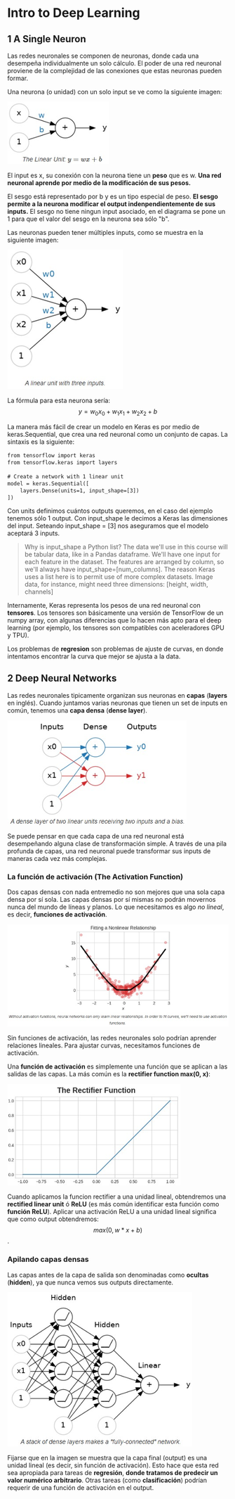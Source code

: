 # Intro to Deep Learning

## 1 A Single Neuron

Las redes neuronales se componen de neuronas, donde cada una desempeña individualmente un solo cálculo. El poder de una red neuronal proviene de la complejidad de las conexiones que estas neuronas pueden formar.

Una neurona (o unidad) con un solo input se ve como la siguiente imagen:

![Una sola neurona](https://github.com/felipegarciaesp/Apuntes_Kaggle/blob/main/Imagen_1.jpg)

El input es x, su conexión con la neurona tiene un **peso** que es w. **Una red neuronal aprende por medio de la modificación de sus pesos.**

El sesgo está representado por b y es un tipo especial de peso. **El sesgo permite a la neurona modificar el output indenpendientemente de sus inputs.** El sesgo no tiene ningun input asociado, en el diagrama se pone un 1 para que el valor del sesgo en la neurona sea sólo "b".

Las neuronas pueden tener múltiples inputs, como se muestra en la siguiente imagen:

![Multiples inputs](https://github.com/felipegarciaesp/Apuntes_Kaggle/blob/main/Iimagen_2.jpg)

La fórmula para esta neurona sería: $$y = w_0 x_0 + w_1 x_1 + w_2 x_2 + b$$

La manera más fácil de crear un modelo en Keras es por medio de keras.Sequential, que crea una red neuronal como un conjunto de capas. La sintaxis es la siguiente:

```
from tensorflow import keras
from tensorflow.keras import layers

# Create a network with 1 linear unit
model = keras.Sequential([
    layers.Dense(units=1, input_shape=[3])
])
```

Con units definimos cuántos outputs queremos, en el caso del ejemplo tenemos sólo 1 output.
Con input_shape le decimos a Keras las dimensiones del input. Seteando input_shape = [3] nos aseguramos que el modelo aceptará 3 inputs.

>Why is input_shape a Python list?
>The data we'll use in this course will be tabular data, like in a Pandas dataframe. We'll have one input for each feature in the dataset. The features are arranged by column, so we'll always have input_shape=[num_columns]. The reason Keras uses a list here is to permit use of more complex datasets. Image data, for instance, might need three dimensions: [height, width, channels]

Internamente, Keras representa los pesos de una red neuronal con **tensores**. Los tensores son básicamente una versión de TensorFlow de un numpy array, con algunas diferencias que lo hacen más apto para el deep learning (por ejemplo, los tensores son compatibles con aceleradores GPU y TPU).

Los problemas de **regresion** son problemas de ajuste de curvas, en donde intentamos encontrar la curva que mejor se ajusta a la data.

## 2 Deep Neural Networks

Las redes neuronales tipicamente organizan sus neuronas en **capas** (**layers** en inglés). Cuando juntamos varias neuronas que tienen un set de inputs en común, tenemos una **capa densa** (**dense layer**).

![Capa densa con dos neuronas](https://github.com/felipegarciaesp/Apuntes_Kaggle/blob/main/Imagen%203.jpg)

Se puede pensar en que cada capa de una red neuronal está desempeñando alguna clase de transformación simple. A través de una pila profunda de capas, una red neuronal puede transformar sus inputs de maneras cada vez más complejas.

### La función de activación (The Activation Function)

Dos capas densas con nada entremedio no son mejores que una sola capa densa por sí sola. Las capas densas por sí mismas no podrán movernos nunca del mundo de líneas y planos. Lo que necesitamos es algo *no lineal*, es decir, **funciones de activación**.

![Funcion de activacion](https://github.com/felipegarciaesp/Apuntes_Kaggle/blob/main/Imagen_4.jpg)

Sin funciones de activación, las redes neuronales solo podrían aprender relaciones lineales. Para ajustar curvas, necesitamos funciones de activación.

Una **función de activación** es simplemente una función que se aplican a las salidas de las capas. La más común es la **rectifier function max(0, x)**:

![The rectifier function](https://github.com/felipegarciaesp/Apuntes_Kaggle/blob/main/Imagen_5.jpg)

Cuando aplicamos la funcion rectifier a una unidad lineal, obtendremos una **rectified linear unit** ó **ReLU** (es más común identificar esta función como **función ReLU**). Aplicar una activación ReLU a una unidad lineal significa que como output obtendremos: $$max(0, w*x + b)$$.

### Apilando capas densas

Las capas antes de la capa de salida son denominadas como **ocultas** (**hidden**), ya que nunca vemos sus outputs directamente.

![Creando la red neuronal](https://github.com/felipegarciaesp/Apuntes_Kaggle/blob/main/Imagen_6.jpg)

Fijarse que en la imagen se muestra que la capa final (output) es una unidad lineal (es decir, sin función de activación). Esto hace que esta red sea apropiada para tareas de **regresión**, **donde tratamos de predecir un valor numérico arbitrario**. Otras tareas (como **clasificación**) podrían requerir de una función de activación en el output.
